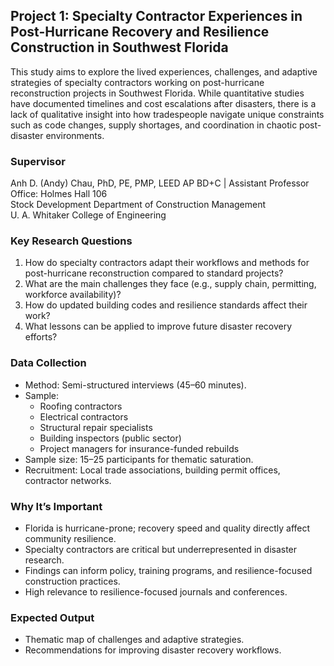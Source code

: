 ## Project 1: Specialty Contractor Experiences in Post-Hurricane Recovery and Resilience Construction in Southwest Florida

This study aims to explore the lived experiences, challenges, and adaptive strategies of specialty contractors working on post-hurricane reconstruction projects in Southwest Florida. While quantitative studies have documented timelines and cost escalations after disasters, there is a lack of qualitative insight into how tradespeople navigate unique constraints such as code changes, supply shortages, and coordination in chaotic post-disaster environments.

### Supervisor
Anh D. (Andy) Chau, PhD, PE, PMP, LEED AP BD+C | Assistant Professor  
Office: Holmes Hall 106  
Stock Development Department of Construction Management  
U. A. Whitaker College of Engineering   

### Key Research Questions
1.	How do specialty contractors adapt their workflows and methods for post-hurricane reconstruction compared to standard projects?
2.	What are the main challenges they face (e.g., supply chain, permitting, workforce availability)?
3.	How do updated building codes and resilience standards affect their work?
4.	What lessons can be applied to improve future disaster recovery efforts?

### Data Collection
-	Method: Semi-structured interviews (45–60 minutes).
-	Sample:
    -	Roofing contractors
    -	Electrical contractors
    -	Structural repair specialists
    -	Building inspectors (public sector)
    -	Project managers for insurance-funded rebuilds
-	Sample size: 15–25 participants for thematic saturation.
-	Recruitment: Local trade associations, building permit offices, contractor networks.

### Why It’s Important
-	Florida is hurricane-prone; recovery speed and quality directly affect community resilience.
-	Specialty contractors are critical but underrepresented in disaster research.
-	Findings can inform policy, training programs, and resilience-focused construction practices.
-	High relevance to resilience-focused journals and conferences.

### Expected Output
-	Thematic map of challenges and adaptive strategies.
-	Recommendations for improving disaster recovery workflows.

